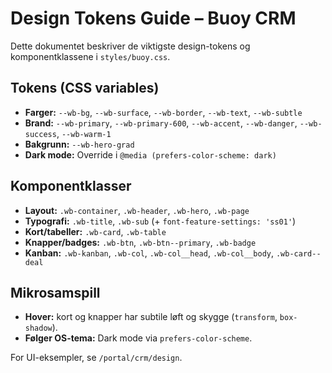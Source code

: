 # Design Tokens Guide – Buoy CRM

Dette dokumentet beskriver de viktigste design-tokens og komponentklassene i `styles/buoy.css`.

## Tokens (CSS variables)
- **Farger:** `--wb-bg`, `--wb-surface`, `--wb-border`, `--wb-text`, `--wb-subtle`
- **Brand:** `--wb-primary`, `--wb-primary-600`, `--wb-accent`, `--wb-danger`, `--wb-success`, `--wb-warm-1`
- **Bakgrunn:** `--wb-hero-grad`
- **Dark mode:** Override i `@media (prefers-color-scheme: dark)`

## Komponentklasser
- **Layout:** `.wb-container`, `.wb-header`, `.wb-hero`, `.wb-page`
- **Typografi:** `.wb-title`, `.wb-sub` (+ `font-feature-settings: 'ss01'`)
- **Kort/tabeller:** `.wb-card`, `.wb-table`
- **Knapper/badges:** `.wb-btn`, `.wb-btn--primary`, `.wb-badge`
- **Kanban:** `.wb-kanban`, `.wb-col`, `.wb-col__head`, `.wb-col__body`, `.wb-card--deal`

## Mikrosamspill
- **Hover:** kort og knapper har subtile løft og skygge (`transform`, `box-shadow`).  
- **Følger OS-tema:** Dark mode via `prefers-color-scheme`.

For UI-eksempler, se `/portal/crm/design`.
